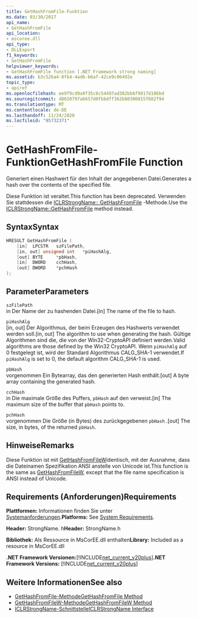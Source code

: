```yaml
---
title: GetHashFromFile-Funktion
ms.date: 03/30/2017
api_name:
- GetHashFromFile
api_location:
- mscoree.dll
api_type:
- DLLExport
f1_keywords:
- GetHashFromFile
helpviewer_keywords:
- GetHashFromFile function [.NET Framework strong naming]
ms.assetid: b3c526a4-8fb4-4ad6-b6af-42ce9c06492e
topic_type:
- apiref
ms.openlocfilehash: ee9f9cd9a9f35c6c54497ad382bb6f9817d186bd
ms.sourcegitcommit: d8020797a6657d0fbbdff362b80300815f682f94
ms.translationtype: MT
ms.contentlocale: de-DE
ms.lasthandoff: 11/24/2020
ms.locfileid: "95732371"
---
```

# <a name="gethashfromfile-function"></a><span data-ttu-id="a532e-102">GetHashFromFile-Funktion</span><span class="sxs-lookup"><span data-stu-id="a532e-102">GetHashFromFile Function</span></span>

<span data-ttu-id="a532e-103">Generiert einen Hashwert für den Inhalt der angegebenen Datei.</span><span class="sxs-lookup"><span data-stu-id="a532e-103">Generates a hash over the contents of the specified file.</span></span>  
  
 <span data-ttu-id="a532e-104">Diese Funktion ist veraltet.</span><span class="sxs-lookup"><span data-stu-id="a532e-104">This function has been deprecated.</span></span> <span data-ttu-id="a532e-105">Verwenden Sie stattdessen die [ICLRStrongName:: GetHashFromFile](../hosting/iclrstrongname-gethashfromfile-method.md) -Methode.</span><span class="sxs-lookup"><span data-stu-id="a532e-105">Use the [ICLRStrongName::GetHashFromFile](../hosting/iclrstrongname-gethashfromfile-method.md) method instead.</span></span>  
  
## <a name="syntax"></a><span data-ttu-id="a532e-106">Syntax</span><span class="sxs-lookup"><span data-stu-id="a532e-106">Syntax</span></span>  
  
```cpp  
HRESULT GetHashFromFile (  
    [in]  LPCSTR   szFilePath,  
    [in, out] unsigned int   *piHashAlg,
    [out] BYTE     *pbHash,
    [in]  DWORD    cchHash,
    [out] DWORD    *pchHash  
);  
```  
  
## <a name="parameters"></a><span data-ttu-id="a532e-107">Parameter</span><span class="sxs-lookup"><span data-stu-id="a532e-107">Parameters</span></span>  

 `szFilePath`  
 <span data-ttu-id="a532e-108">in Der Name der zu hashenden Datei.</span><span class="sxs-lookup"><span data-stu-id="a532e-108">[in] The name of the file to hash.</span></span>  
  
 `piHashAlg`  
 <span data-ttu-id="a532e-109">[in, out] Der Algorithmus, der beim Erzeugen des Hashwerts verwendet werden soll.</span><span class="sxs-lookup"><span data-stu-id="a532e-109">[in, out] The algorithm to use when generating the hash.</span></span> <span data-ttu-id="a532e-110">Gültige Algorithmen sind die, die von der Win32-CryptoAPI definiert werden.</span><span class="sxs-lookup"><span data-stu-id="a532e-110">Valid algorithms are those defined by the Win32 CryptoAPI.</span></span> <span data-ttu-id="a532e-111">Wenn `piHashAlg` auf 0 festgelegt ist, wird der Standard Algorithmus CALG_SHA-1 verwendet.</span><span class="sxs-lookup"><span data-stu-id="a532e-111">If `piHashAlg` is set to 0, the default algorithm CALG_SHA-1 is used.</span></span>  
  
 `pbHash`  
 <span data-ttu-id="a532e-112">vorgenommen Ein Bytearray, das den generierten Hash enthält.</span><span class="sxs-lookup"><span data-stu-id="a532e-112">[out] A byte array containing the generated hash.</span></span>  
  
 `cchHash`  
 <span data-ttu-id="a532e-113">in Die maximale Größe des Puffers, `pbHash` auf den verweist.</span><span class="sxs-lookup"><span data-stu-id="a532e-113">[in] The maximum size of the buffer that `pbHash` points to.</span></span>  
  
 `pchHash`  
 <span data-ttu-id="a532e-114">vorgenommen Die Größe (in Bytes) des zurückgegebenen `pbHash` .</span><span class="sxs-lookup"><span data-stu-id="a532e-114">[out] The size, in bytes, of the returned `pbHash`.</span></span>  
  
## <a name="remarks"></a><span data-ttu-id="a532e-115">Hinweise</span><span class="sxs-lookup"><span data-stu-id="a532e-115">Remarks</span></span>  

 <span data-ttu-id="a532e-116">Diese Funktion ist mit [GetHashFromFileW](gethashfromfilew-function.md)identisch, mit der Ausnahme, dass die Dateinamen Spezifikation ANSI anstelle von Unicode ist.</span><span class="sxs-lookup"><span data-stu-id="a532e-116">This function is the same as [GetHashFromFileW](gethashfromfilew-function.md), except that the file name specification is ANSI instead of Unicode.</span></span>  
  
## <a name="requirements"></a><span data-ttu-id="a532e-117">Requirements (Anforderungen)</span><span class="sxs-lookup"><span data-stu-id="a532e-117">Requirements</span></span>  

 <span data-ttu-id="a532e-118">**Plattformen:** Informationen finden Sie unter [Systemanforderungen](../../get-started/system-requirements.md).</span><span class="sxs-lookup"><span data-stu-id="a532e-118">**Platforms:** See [System Requirements](../../get-started/system-requirements.md).</span></span>  
  
 <span data-ttu-id="a532e-119">**Header:** StrongName. h</span><span class="sxs-lookup"><span data-stu-id="a532e-119">**Header:** StrongName.h</span></span>  
  
 <span data-ttu-id="a532e-120">**Bibliothek:** Als Ressource in MsCorEE.dll enthalten</span><span class="sxs-lookup"><span data-stu-id="a532e-120">**Library:** Included as a resource in MsCorEE.dll</span></span>  
  
 <span data-ttu-id="a532e-121">**.NET Framework Versionen:**[!INCLUDE[net_current_v20plus](../../../../includes/net-current-v20plus-md.md)]</span><span class="sxs-lookup"><span data-stu-id="a532e-121">**.NET Framework Versions:** [!INCLUDE[net_current_v20plus](../../../../includes/net-current-v20plus-md.md)]</span></span>  
  
## <a name="see-also"></a><span data-ttu-id="a532e-122">Weitere Informationen</span><span class="sxs-lookup"><span data-stu-id="a532e-122">See also</span></span>

- [<span data-ttu-id="a532e-123">GetHashFromFile-Methode</span><span class="sxs-lookup"><span data-stu-id="a532e-123">GetHashFromFile Method</span></span>](../hosting/iclrstrongname-gethashfromfile-method.md)
- [<span data-ttu-id="a532e-124">GetHashFromFileW-Methode</span><span class="sxs-lookup"><span data-stu-id="a532e-124">GetHashFromFileW Method</span></span>](../hosting/iclrstrongname-gethashfromfilew-method.md)
- [<span data-ttu-id="a532e-125">ICLRStrongName-Schnittstelle</span><span class="sxs-lookup"><span data-stu-id="a532e-125">ICLRStrongName Interface</span></span>](../hosting/iclrstrongname-interface.md)
